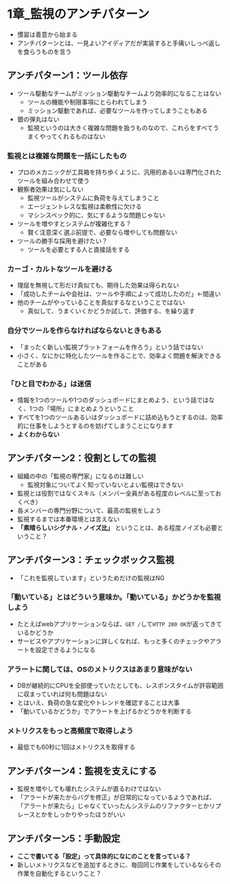 # 1章_監視のアンチパターン

- 慣習は善意から始まる
- アンチパターンとは、一見よいアイディアだが実装すると手痛いしっぺ返しを食らうものを言う

## アンチパターン1：ツール依存

- ツール駆動なチームがミッション駆動なチームより効率的になることはない
  - ツールの機能や制限事項にとらわれてしまう
  - ミッション駆動であれば、必要なツールを作ってしまうこともある
- 銀の弾丸はない
  - 監視というのは大きく複雑な問題を扱うものなので、これらをすべてうまくやってくれるものはない

### 監視とは複雑な問題を一括にしたもの

- プロのメカニックが工具箱を持ち歩くように、汎用的あるいは専門化されたツールを組み合わせて使う
- 観察者効果は気にしない
  - 監視ツールがシステムに負荷を与えてしまうこと
  - エージェントレスな監視は柔軟性に欠ける
  - マシンスペック的に、気にするような問題じゃない
- ツールを増やすとシステムが複雑化する？
  - 賢く注意深く選ぶ前提で、必要なら増やしても問題ない
- ツールの勝手な採用を避けたい？
  - ツールを必要とする人と直接話をする

### カーゴ・カルトなツールを避ける

- 理屈を無視して形だけ真似ても、期待した効果は得られない
- 「成功したチームや会社は、ツールや手順によって成功したのだ」←間違い
- 他のチームがやっていることを真似するなということではない
  - 真似して、うまくいくかどうか試して、評価する、を繰り返す

### 自分でツールを作らなければならないときもある

- 「まったく新しい監視プラットフォームを作ろう」という話ではない
- 小さく、なにかに特化したツールを作ることで、効率よく問題を解決できることがある

### 「ひと目でわかる」は迷信

- 情報を1つのツールや1つのダッシュボードにまとめよう、という話ではなく、1つの「場所」にまとめようということ
- すべてを1つのツールあるいはダッシュボードに詰め込もうとするのは、効率的に仕事をしようとするのを妨げてしまうことになります
- **よくわからない**

## アンチパターン2：役割としての監視

- 組織の中の「監視の専門家」になるのは難しい
  - 監視対象についてよく知っていないとよい監視はできない
- 監視とは役割ではなくスキル（メンバー全員がある程度のレベルに至っておくべき）
- 各メンバーの専門分野について、最高の監視をしよう
- 監視するまでは本番環境とは言えない
- **「素晴らしいシグナル・ノイズ比」** ということは、ある程度ノイズも必要ということ？

## アンチパターン3：チェックボックス監視

- 「これを監視しています」というためだけの監視はNG

### 「動いている」とはどういう意味か。「動いている」かどうかを監視しよう

- たとえばwebアプリケーションならば、`GET /`して`HTTP 200 OK`が返ってきているかどうか
- サービスやアプリケーションに詳しくなれば、もっと多くのチェックやアラートを設定できるようになる

### アラートに関しては、OSのメトリクスはあまり意味がない

- DBが継続的にCPUを全部使っていたとしても、レスポンスタイムが許容範囲に収まっていれば何も問題はない
- とはいえ、負荷の急な変化やトレンドを確認することは大事
- 「動いているかどうか」でアラートを上げるかどうかを判断する

### メトリクスをもっと高頻度で取得しよう

- 最低でも60秒に1回はメトリクスを取得する

## アンチパターン4：監視を支えにする

- 監視を増やしても壊れたシステムが直るわけではない
- 「アラートが来たからバグを修正」が日常的になっているようであれば、「アラートが来たら」じゃなくていったんシステムのリファクターとかリプレースとかをしっかりやったほうがいい

## アンチパターン5：手動設定

- **ここで書いてる「設定」って具体的になにのことを言っている？**
- 新しいメトリクスなどを追加するときに、毎回同じ作業をしているならその作業を自動化するということ？
